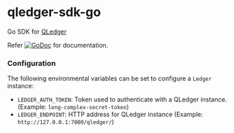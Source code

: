 # qledger-sdk-go

Go SDK for [QLedger](https://github.com/RealImage/QLedger)

Refer [![GoDoc](https://godoc.org/github.com/RealImage/qledger-sdk-go?status.svg)](https://godoc.org/github.com/RealImage/qledger-sdk-go) for documentation.

### Configuration

The following environmental variables can be set to configure a `Ledger` instance:

- `LEDGER_AUTH_TOKEN`: Token used to authenticate with a QLedger instance. (Example: `long-complex-secret-token`)
- `LEDGER_ENDPOINT`: HTTP address for QLedger instance (Example: `http://127.0.0.1:7000/qledger/`)
